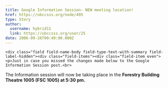 ```yaml
---
title: Google Information Session- NEW meeting location! 
href: https://ubccsss.org/node/495
type: Story
author:
  username: hybrid11
  link: https://ubccsss.org/user/25
date: 2006-09-26T00:49:00.000Z
---
```



    <div class="field field-name-body field-type-text-with-summary field-label-hidden"><div class="field-items"><div class="field-item even"><p>Just in case you missed the changes made below to the Google Information Session post.<br>
The Information session will now be taking place in the <b>Forestry Building Theatre 1005 (FSC 1005) at 5:30 pm.</b></p>
</div></div></div>    <footer>
          </footer>
    